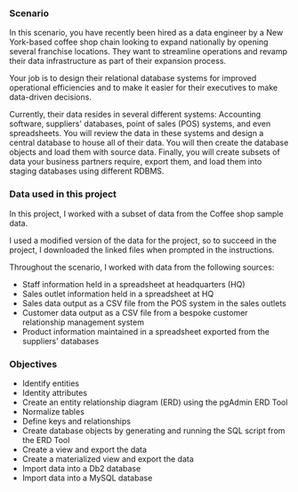 ### Scenario
In this scenario, you have recently been hired as a data engineer by a New York-based coffee shop chain looking to expand nationally by opening several franchise locations. They want to streamline operations and revamp their data infrastructure as part of their expansion process.

Your job is to design their relational database systems for improved operational efficiencies and to make it easier for their executives to make data-driven decisions.

Currently, their data resides in several different systems: Accounting software, suppliers' databases, point of sales (POS) systems, and even spreadsheets. You will review the data in these systems and design a central database to house all of their data. You will then create the database objects and load them with source data. Finally, you will create subsets of data your business partners require, export them, and load them into staging databases using different RDBMS.


### Data used in this project
In this project, I worked with a subset of data from the Coffee shop sample data.

I used a modified version of the data for the project, so to succeed in the project, I downloaded the linked files when prompted in the instructions.

Throughout the scenario, I worked with data from the following sources:
- Staff information held in a spreadsheet at headquarters (HQ)
- Sales outlet information held in a spreadsheet at HQ
- Sales data output as a CSV file from the POS system in the sales outlets
- Customer data output as a CSV file from a bespoke customer relationship management system
- Product information maintained in a spreadsheet exported from the  suppliers' databases


### Objectives
- Identify entities
- Identity attributes
- Create an entity relationship diagram (ERD) using the pgAdmin ERD Tool
- Normalize tables
- Define keys and relationships
- Create database objects by generating and running the SQL script from the ERD Tool
- Create a view and export the data
- Create a materialized view and export the data
- Import data into a Db2 database
- Import data into a MySQL database
